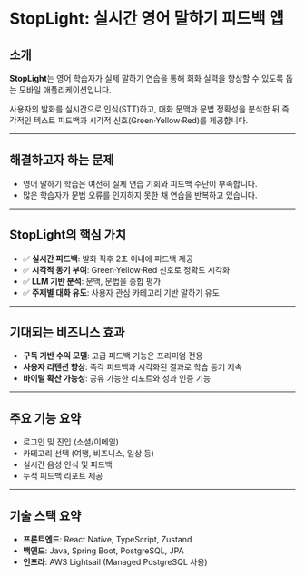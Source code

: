 # StopLight: 실시간 영어 말하기 피드백 앱

## 소개
**StopLight**는 영어 학습자가 실제 말하기 연습을 통해 회화 실력을 향상할 수 있도록 돕는 모바일 애플리케이션입니다. 

사용자의 발화를 실시간으로 인식(STT)하고, 대화 문맥과 문법 정확성을 분석한 뒤 즉각적인 텍스트 피드백과 시각적 신호(Green·Yellow·Red)를 제공합니다.

---

## 해결하고자 하는 문제
- 영어 말하기 학습은 여전히 실제 연습 기회와 피드백 수단이 부족합니다.
- 많은 학습자가 문법 오류를 인지하지 못한 채 연습을 반복하고 있습니다.

---

## StopLight의 핵심 가치
- ✅ **실시간 피드백**: 발화 직후 2초 이내에 피드백 제공
- ✅ **시각적 동기 부여**: Green·Yellow·Red 신호로 정확도 시각화
- ✅ **LLM 기반 분석**: 문맥, 문법을 종합 평가
- ✅ **주제별 대화 유도**: 사용자 관심 카테고리 기반 말하기 유도

---

## 기대되는 비즈니스 효과
- **구독 기반 수익 모델**: 고급 피드백 기능은 프리미엄 전용
- **사용자 리텐션 향상**: 즉각 피드백과 시각화된 결과로 학습 동기 지속
- **바이럴 확산 가능성**: 공유 가능한 리포트와 성과 인증 기능

---

## 주요 기능 요약
- 로그인 및 진입 (소셜/이메일)
- 카테고리 선택 (여행, 비즈니스, 일상 등)
- 실시간 음성 인식 및 피드백
- 누적 피드백 리포트 제공

---

## 기술 스택 요약

- **프론트엔드**: React Native, TypeScript, Zustand
- **백엔드**: Java, Spring Boot, PostgreSQL, JPA
- **인프라**: AWS Lightsail (Managed PostgreSQL 사용)
